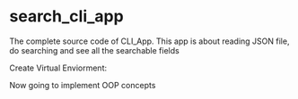 # search_cli_app
The complete source code of CLI_App. This app is about reading JSON file, do searching and see all the searchable fields

Create Virtual Enviorment:


Now going to implement OOP concepts
